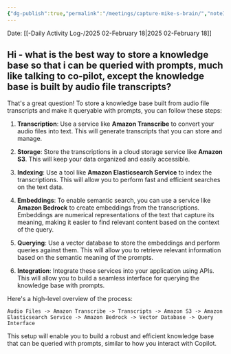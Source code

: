 ```yaml
---
{"dg-publish":true,"permalink":"/meetings/capture-mike-s-brain/","noteIcon":"","created":"2025-02-18T14:43:31.738-06:00"}
---
```


Date: [[-Daily Activity Log-/2025 02-February 18\|2025 02-February 18]]

## Hi - what is the best way to store a knowledge base so that i can be queried with prompts, much like talking to co-pilot, except the knowledge base is built by audio file transcripts?

That's a great question! To store a knowledge base built from audio file transcripts and make it queryable with prompts, you can follow these steps:

1. **Transcription**: Use a service like **Amazon Transcribe** to convert your audio files into text. This will generate transcripts that you can store and manage.

2. **Storage**: Store the transcriptions in a cloud storage service like **Amazon S3**. This will keep your data organized and easily accessible.

3. **Indexing**: Use a tool like **Amazon Elasticsearch Service** to index the transcriptions. This will allow you to perform fast and efficient searches on the text data.

4. **Embeddings**: To enable semantic search, you can use a service like **Amazon Bedrock** to create embeddings from the transcriptions. Embeddings are numerical representations of the text that capture its meaning, making it easier to find relevant content based on the context of the query.

5. **Querying**: Use a vector database to store the embeddings and perform queries against them. This will allow you to retrieve relevant information based on the semantic meaning of the prompts.

6. **Integration**: Integrate these services into your application using APIs. This will allow you to build a seamless interface for querying the knowledge base with prompts.

Here's a high-level overview of the process:

```plaintext
Audio Files -> Amazon Transcribe -> Transcripts -> Amazon S3 -> Amazon Elasticsearch Service -> Amazon Bedrock -> Vector Database -> Query Interface
```

This setup will enable you to build a robust and efficient knowledge base that can be queried with prompts, similar to how you interact with Copilot.

